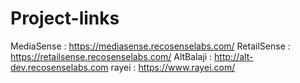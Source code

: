 # Project-links

MediaSense : https://mediasense.recosenselabs.com/
RetailSense : https://retailsense.recosenselabs.com/ 
AltBalaji : http://alt-dev.recosenselabs.com
rayei : https://www.rayei.com/

